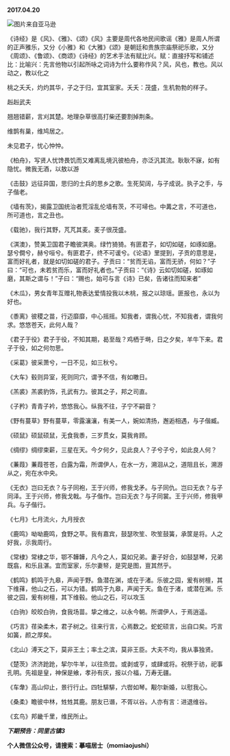
          
**2017.04.20**

![](http://wx3.sinaimg.cn/large/627d9660ly1fesqsgdheej20o50oe4qp.jpg)图片来自亚马逊


《诗经》是《风》、《雅》、《颂》《风》主要是周代各地民间歌谣《雅》是周人所谓的正声雅乐，又分《小雅》和《大雅》《颂》是朝廷和贵族宗庙祭祀乐歌，又分《周颂》、《鲁颂》、《商颂》《诗经》的艺术手法有赋比兴。赋：直接抒写和铺述比：比喻兴：先言他物以引起所咏之词诗为什么要称作风？风，风也，教也。风以动之，教以化之

桃之夭夭，灼灼其华，子之于归，宜其室家。夭夭：茂盛，生机勃勃的样子。

赳赳武夫

翘翘错薪，言刈其楚。地理杂草很高打柴还要割掉荆条。

维鹊有巢，维鸠居之。

未见君子，忧心忡忡。

《柏舟》，写贤人忧馋畏饥而又难离乱境汎彼柏舟，亦泛汎其流。耿耿不寐，如有隐忧。微我无酒，以敖以游

《击鼓》远征异国，思归的士兵的思乡之歌。生死契阔，与子成说。执子之手，与子偕老。

《墙有茨》，揭露卫国统治者荒淫乱伦墙有茨，不可埽也。中冓之言，不可道也，所可道也，言之丑也。

《载驰》，我行其野，芃芃其麦。麦子很茂盛。

《淇澳》，赞美卫国君子瞻彼淇奥。绿竹猗猗。有匪君子，如切如磋，如琢如磨。瑟兮僴兮，赫兮咺兮。有匪君子，终不可谖兮。《论语》里提到，子贡的意思是，富而好礼者，就是如切如磋的君子。子贡曰：“贫而无谄，富而无骄，何如？”子曰：“可也，未若贫而乐，富而好礼者也。”子贡曰：“《诗》云如切如磋，如琢如磨，其斯之谓与！”子曰：“赐也，始可与言《诗》已矣，告诸往而知来者”

《木瓜》，男女青年互赠礼物表达爱情投我以木桃，报之以琼瑶。匪报也，永以为好也。

《黍离》彼稷之苗，行迈靡靡，中心摇摇。知我者，谓我心忧，不知我者，谓我何求。悠悠苍天，此何人哉？

《君子于役》君子于役，不知其期，曷至哉？鸡栖于塒，日之夕矣，羊牛下来。君子于役，如之何勿思。

《采葛》彼采萧兮，一日不见，如三秋兮。

《大车》毂则异室，死则同穴，谓予不信，有如皦日。

《羔裘》羔裘豹饰，孔武有力。彼其之子，邦之司直。

《子矜》青青子衿，悠悠我心。纵我不往，子宁不嗣音？

《野有蔓草》野有蔓草，零露瀼瀼，有美一人，婉如清扬，邂逅相遇，与子偕臧。

《硕鼠》硕鼠硕鼠，无食我黍，三岁贯女，莫我肯顾。

《绸缪》绸缪束薪，三星在天。今夕何夕，见此良人？子兮子兮，如此良人何？

《蒹葭》蒹葭苍苍，白露为霜，所谓伊人，在水一方，溯洄从之，道阻且长，溯游从之，宛在水中央。

《无衣》岂曰无衣？与子同袍，王于兴师，修我戈矛。与子同仇。岂曰无衣？与子同泽。王于兴师，修我戈戟。与子偕作。岂曰无衣？与子同裳。王于兴师，修我甲兵。与子偕行。

《七月》七月流火，九月授衣

《鹿鸣》呦呦鹿鸣，食野之苹。我有嘉宾，鼓瑟吹笙、吹笙鼓簧，承筐是将。人之好我，示我周行。

《常棣》常棣之华，鄂不韡韡，凡今之人，莫如兄弟。妻子好合，如鼓瑟琴，兄弟既翕，和乐且湛。宜而室家，乐尔妻帑，是究是图，亶其然乎。

《鹤鸣》鹤鸣于九皋，声闻于野。鱼潜在渊，或在于渚。乐彼之园，爰有树檀，其下维萚，他山之石，可以为错。鹤鸣于九皋，声闻于天。鱼在于渚，或潜在渊。乐彼之园，爰有树檀，其下维毂。他山之石，可以攻玉

《白驹》皎皎白驹，食我场苗。挚之维之，以永今朝。所谓伊人，于焉逍遥。

《巧言》荏染柔木，君子树之。往来行言，心焉数之。蛇蛇硕言，出自口矣。巧言如簧，颜之厚矣。

《北山》溥天之下，莫非王土；率土之滨，莫非王臣。大夫不均，我从事独贤。

《楚茨》济济跄跄，挈尔牛羊，以往烝尝。或剥或亨，或肆或将。祝祭于祊，祀事孔明。先祖是皇，神保是飨，孝孙有庆，报以介福，万寿无疆。

《车舝》高山仰止，景行行止。四牡騑騑，六辔如琴。觏尔新婚，以慰我心。

《桑柔》瞻彼中林，甡甡其鹿。朋友已谮，不胥以谷。人亦有言：进退维谷。

《玄鸟》邦畿千里，维民所止。


***下期预告：同里古镇3***


**个人微信公众号，请搜索：摹喵居士（momiaojushi）**

        